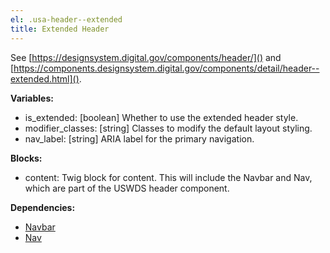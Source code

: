 ```yaml
---
el: .usa-header--extended
title: Extended Header
---
```

See [https://designsystem.digital.gov/components/header/]() and
[https://components.designsystem.digital.gov/components/detail/header--extended.html]().

__Variables:__
* is_extended: [boolean] Whether to use the extended header style.
* modifier_classes: [string] Classes to modify the default layout styling.
* nav_label: [string] ARIA label for the primary navigation.

__Blocks:__
* content: Twig block for content. This will include the Navbar and Nav, which
  are part of the USWDS header component.

__Dependencies:__
* [Navbar](../navbar/navbar.md)
* [Nav](../nav/nav.md)
